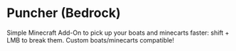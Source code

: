 # Puncher (Bedrock)
Simple Minecraft Add-On to pick up your boats and minecarts faster: shift + LMB to break them. Custom boats/minecarts compatible!

